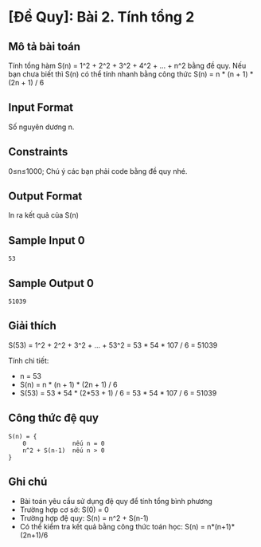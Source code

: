 # [Đề Quy]: Bài 2. Tính tổng 2

## Mô tả bài toán

Tính tổng hàm S(n) = 1^2 + 2^2 + 3^2 + 4^2 + ... + n^2 bằng đề quy. Nếu bạn chưa biết thì S(n) có thể tính nhanh bằng công thức S(n) = n * (n + 1) * (2n + 1) / 6

## Input Format

Số nguyên dương n.

## Constraints

0≤n≤1000; Chú ý các bạn phải code bằng đề quy nhé.

## Output Format

In ra kết quả của S(n)

## Sample Input 0

```
53
```

## Sample Output 0

```
51039
```

## Giải thích

S(53) = 1^2 + 2^2 + 3^2 + ... + 53^2 = 53 * 54 * 107 / 6 = 51039

Tính chi tiết:
- n = 53
- S(n) = n * (n + 1) * (2n + 1) / 6
- S(53) = 53 * 54 * (2*53 + 1) / 6 = 53 * 54 * 107 / 6 = 51039

## Công thức đệ quy

```
S(n) = {
    0             nếu n = 0
    n^2 + S(n-1)  nếu n > 0
}
```

## Ghi chú

- Bài toán yêu cầu sử dụng đệ quy để tính tổng bình phương
- Trường hợp cơ sở: S(0) = 0
- Trường hợp đệ quy: S(n) = n^2 + S(n-1)
- Có thể kiểm tra kết quả bằng công thức toán học: S(n) = n*(n+1)*(2n+1)/6